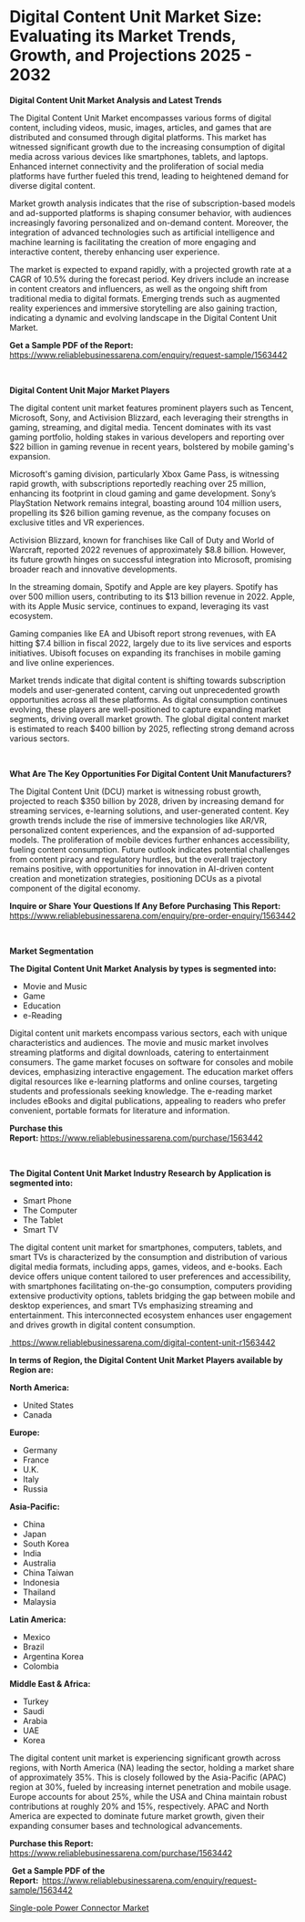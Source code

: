 <p><h1>Digital Content Unit Market Size: Evaluating its Market Trends, Growth, and Projections 2025 - 2032</h1></p><p><strong>Digital Content Unit Market Analysis and Latest Trends</strong></p>
<p><p>The Digital Content Unit Market encompasses various forms of digital content, including videos, music, images, articles, and games that are distributed and consumed through digital platforms. This market has witnessed significant growth due to the increasing consumption of digital media across various devices like smartphones, tablets, and laptops. Enhanced internet connectivity and the proliferation of social media platforms have further fueled this trend, leading to heightened demand for diverse digital content.</p><p>Market growth analysis indicates that the rise of subscription-based models and ad-supported platforms is shaping consumer behavior, with audiences increasingly favoring personalized and on-demand content. Moreover, the integration of advanced technologies such as artificial intelligence and machine learning is facilitating the creation of more engaging and interactive content, thereby enhancing user experience.</p><p>The market is expected to expand rapidly, with a projected growth rate at a CAGR of 10.5% during the forecast period. Key drivers include an increase in content creators and influencers, as well as the ongoing shift from traditional media to digital formats. Emerging trends such as augmented reality experiences and immersive storytelling are also gaining traction, indicating a dynamic and evolving landscape in the Digital Content Unit Market.</p></p>
<p><strong>Get a Sample PDF of the Report:&nbsp;</strong> <a href="https://www.reliablebusinessarena.com/enquiry/request-sample/1563442?utm_campaign=2337&utm_medium=2&utm_source=Github&utm_content=ia&utm_term=12022025&utm_id=digital-content-unit">https://www.reliablebusinessarena.com/enquiry/request-sample/1563442</a></p>
<p>&nbsp;</p>
<p><strong>Digital Content Unit Major Market Players</strong></p>
<p><p>The digital content unit market features prominent players such as Tencent, Microsoft, Sony, and Activision Blizzard, each leveraging their strengths in gaming, streaming, and digital media. Tencent dominates with its vast gaming portfolio, holding stakes in various developers and reporting over $22 billion in gaming revenue in recent years, bolstered by mobile gaming's expansion.</p><p>Microsoft's gaming division, particularly Xbox Game Pass, is witnessing rapid growth, with subscriptions reportedly reaching over 25 million, enhancing its footprint in cloud gaming and game development. Sony’s PlayStation Network remains integral, boasting around 104 million users, propelling its $26 billion gaming revenue, as the company focuses on exclusive titles and VR experiences.</p><p>Activision Blizzard, known for franchises like Call of Duty and World of Warcraft, reported 2022 revenues of approximately $8.8 billion. However, its future growth hinges on successful integration into Microsoft, promising broader reach and innovative developments.</p><p>In the streaming domain, Spotify and Apple are key players. Spotify has over 500 million users, contributing to its $13 billion revenue in 2022. Apple, with its Apple Music service, continues to expand, leveraging its vast ecosystem.</p><p>Gaming companies like EA and Ubisoft report strong revenues, with EA hitting $7.4 billion in fiscal 2022, largely due to its live services and esports initiatives. Ubisoft focuses on expanding its franchises in mobile gaming and live online experiences.</p><p>Market trends indicate that digital content is shifting towards subscription models and user-generated content, carving out unprecedented growth opportunities across all these platforms. As digital consumption continues evolving, these players are well-positioned to capture expanding market segments, driving overall market growth. The global digital content market is estimated to reach $400 billion by 2025, reflecting strong demand across various sectors.</p></p>
<p>&nbsp;</p>
<p><strong>What Are The Key Opportunities For Digital Content Unit Manufacturers?</strong></p>
<p><p>The Digital Content Unit (DCU) market is witnessing robust growth, projected to reach $350 billion by 2028, driven by increasing demand for streaming services, e-learning solutions, and user-generated content. Key growth trends include the rise of immersive technologies like AR/VR, personalized content experiences, and the expansion of ad-supported models. The proliferation of mobile devices further enhances accessibility, fueling content consumption. Future outlook indicates potential challenges from content piracy and regulatory hurdles, but the overall trajectory remains positive, with opportunities for innovation in AI-driven content creation and monetization strategies, positioning DCUs as a pivotal component of the digital economy.</p></p>
<p><strong>Inquire or Share Your Questions If Any Before Purchasing This Report:</strong> <a href="https://www.reliablebusinessarena.com/enquiry/pre-order-enquiry/1563442?utm_campaign=2337&utm_medium=2&utm_source=Github&utm_content=ia&utm_term=12022025&utm_id=digital-content-unit">https://www.reliablebusinessarena.com/enquiry/pre-order-enquiry/1563442</a></p>
<p>&nbsp;</p>
<p><strong>Market Segmentation</strong></p>
<p><strong>The Digital Content Unit Market Analysis by types is segmented into:</strong></p>
<p><ul><li>Movie and Music</li><li>Game</li><li>Education</li><li>e-Reading</li></ul></p>
<p><p>Digital content unit markets encompass various sectors, each with unique characteristics and audiences. The movie and music market involves streaming platforms and digital downloads, catering to entertainment consumers. The game market focuses on software for consoles and mobile devices, emphasizing interactive engagement. The education market offers digital resources like e-learning platforms and online courses, targeting students and professionals seeking knowledge. The e-reading market includes eBooks and digital publications, appealing to readers who prefer convenient, portable formats for literature and information.</p></p>
<p><strong>Purchase this Report:&nbsp;</strong><a href="https://www.reliablebusinessarena.com/purchase/1563442?utm_campaign=2337&utm_medium=2&utm_source=Github&utm_content=ia&utm_term=12022025&utm_id=digital-content-unit">https://www.reliablebusinessarena.com/purchase/1563442</a></p>
<p>&nbsp;</p>
<p><strong>The Digital Content Unit Market Industry Research by Application is segmented into:</strong></p>
<p><ul><li>Smart Phone</li><li>The Computer</li><li>The Tablet</li><li>Smart TV</li></ul></p>
<p><p>The digital content unit market for smartphones, computers, tablets, and smart TVs is characterized by the consumption and distribution of various digital media formats, including apps, games, videos, and e-books. Each device offers unique content tailored to user preferences and accessibility, with smartphones facilitating on-the-go consumption, computers providing extensive productivity options, tablets bridging the gap between mobile and desktop experiences, and smart TVs emphasizing streaming and entertainment. This interconnected ecosystem enhances user engagement and drives growth in digital content consumption.</p></p>
<p><a href="https://www.reliablebusinessarena.com/digital-content-unit-r1563442?utm_campaign=2337&utm_medium=2&utm_source=Github&utm_content=ia&utm_term=12022025&utm_id=digital-content-unit">&nbsp;https://www.reliablebusinessarena.com/digital-content-unit-r1563442</a></p>
<p><strong>In terms of Region, the Digital Content Unit Market Players available by Region are:</strong></p>
<p>
    <p> <strong> North America: </strong>
        <ul>
            <li>United States</li>
            <li>Canada</li>
        </ul>
        </p> 
    <p> <strong> Europe: </strong>
        <ul>
            <li>Germany</li>
            <li>France</li>
            <li>U.K.</li>
            <li>Italy</li>
            <li>Russia</li>
        </ul>
        </p> 
    <p> <strong> Asia-Pacific: </strong>
        <ul>
            <li>China</li>
            <li>Japan</li>
            <li>South Korea</li>
            <li>India</li>
            <li>Australia</li>
            <li>China Taiwan</li>
            <li>Indonesia</li>
            <li>Thailand</li>
            <li>Malaysia</li>
        </ul>
        </p> 
    <p> <strong> Latin America: </strong>
        <ul>
            <li>Mexico</li>
            <li>Brazil</li>
            <li>Argentina Korea</li>
            <li>Colombia</li>
        </ul>
        </p> 
    <p> <strong> Middle East & Africa: </strong>
        <ul>
            <li>Turkey</li>
            <li>Saudi</li>
            <li>Arabia</li>
            <li>UAE</li>
            <li>Korea</li>
        </ul>
    </p>
    </p>
<p><p>The digital content unit market is experiencing significant growth across regions, with North America (NA) leading the sector, holding a market share of approximately 35%. This is closely followed by the Asia-Pacific (APAC) region at 30%, fueled by increasing internet penetration and mobile usage. Europe accounts for about 25%, while the USA and China maintain robust contributions at roughly 20% and 15%, respectively. APAC and North America are expected to dominate future market growth, given their expanding consumer bases and technological advancements.</p></p>
<p><strong>Purchase this Report: </strong><a href="https://www.reliablebusinessarena.com/purchase/1563442?utm_campaign=2337&utm_medium=2&utm_source=Github&utm_content=ia&utm_term=12022025&utm_id=digital-content-unit">https://www.reliablebusinessarena.com/purchase/1563442</a></p>
<p>&nbsp;<strong>Get a Sample PDF of the Report:&nbsp;&nbsp;</strong><a href="https://www.reliablebusinessarena.com/enquiry/request-sample/1563442?utm_campaign=2337&utm_medium=2&utm_source=Github&utm_content=ia&utm_term=12022025&utm_id=digital-content-unit">https://www.reliablebusinessarena.com/enquiry/request-sample/1563442</a></p>
<p><strong></strong></p>
<p><p><a href="https://github.com/locarol73/Market-Research-Report-List-1/blob/main/single-pole-power-connector-market.md?utm_campaign=2337&utm_medium=2&utm_source=Github&utm_content=ia&utm_term=12022025&utm_id=digital-content-unit">Single-pole Power Connector Market</a></p></p>